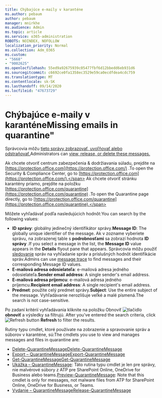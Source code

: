 ```yaml
---
title: Chýbajúce e-maily v karanténe
ms.author: pebaum
author: pebaum
manager: mnirkhe
ms.audience: Admin
ms.topic: article
ms.service: o365-administration
ROBOTS: NOINDEX, NOFOLLOW
localization_priority: Normal
ms.collection: Adm_O365
ms.custom:
- "5668"
- "9002625"
ms.openlocfilehash: 55ed9a92675939c05477fbf6d12bbedd6eb931d6
ms.sourcegitcommit: c6692ce0fa1358ec3529e59ca0ecdfdea4cdc759
ms.translationtype: MT
ms.contentlocale: sk-SK
ms.lasthandoff: 09/14/2020
ms.locfileid: "47673729"
---
```

# <a name="missing-emails-in-quarantine"></a><span data-ttu-id="bdcd0-102">Chýbajúce e-maily v karanténe</span><span class="sxs-lookup"><span data-stu-id="bdcd0-102">Missing emails in quarantine"</span></span>

<span data-ttu-id="bdcd0-103">Správcovia môžu [tieto správy zobrazovať, uvoľňovať alebo odstraňovať.](https://docs.microsoft.com/microsoft-365/security/office-365-security/manage-quarantined-messages-and-files?view=o365-worldwide)</span><span class="sxs-lookup"><span data-stu-id="bdcd0-103">Administrators can [view, release, or delete these messages.](https://docs.microsoft.com/microsoft-365/security/office-365-security/manage-quarantined-messages-and-files?view=o365-worldwide)</span></span>

<span data-ttu-id="bdcd0-104">Ak chcete otvoriť centrum zabezpečenia & dodržiavania súladu, prejdite na [https://protection.office.com](https://protection.office.com/) .</span><span class="sxs-lookup"><span data-stu-id="bdcd0-104">To open the Security & Compliance Center, go to [https://protection.office.com](https://protection.office.com/).</span></span> <span data-ttu-id="bdcd0-105">Ak chcete otvoriť stránku karantény priamo, prejdite na položku [https://protection.office.com/quarantine](https://protection.office.com/quarantine) .</span><span class="sxs-lookup"><span data-stu-id="bdcd0-105">To open the Quarantine page directly, go to [https://protection.office.com/quarantine](https://protection.office.com/quarantine).</span></span>  

<span data-ttu-id="bdcd0-106">Môžete vyhľadávať podľa nasledujúcich hodnôt:</span><span class="sxs-lookup"><span data-stu-id="bdcd0-106">You can search by the following values:</span></span>  

- <span data-ttu-id="bdcd0-107">**ID správy**: globálny jedinečný identifikátor správy.</span><span class="sxs-lookup"><span data-stu-id="bdcd0-107">**Message ID**: The globally unique identifier of the message.</span></span> <span data-ttu-id="bdcd0-108">Ak v zozname vyberiete správu, na zobrazenej table s **podrobnosťami** sa zobrazí hodnota **ID správy** .</span><span class="sxs-lookup"><span data-stu-id="bdcd0-108">If you select a message in the list, the  **Message ID**  value appears in the  **Details**  flyout pane that appears.</span></span> <span data-ttu-id="bdcd0-109">Správcovia môžu použiť [sledovanie](https://docs.microsoft.com/microsoft-365/security/office-365-security/message-trace-scc?view=o365-worldwide) správ na vyhľadanie správ a príslušných hodnôt identifikácie správ.</span><span class="sxs-lookup"><span data-stu-id="bdcd0-109">Admins can use [message trace](https://docs.microsoft.com/microsoft-365/security/office-365-security/message-trace-scc?view=o365-worldwide) to find messages and their corresponding Message ID values.</span></span>
- <span data-ttu-id="bdcd0-110">**E-mailová adresa odosielateľa**: e-mailová adresa jedného odosielateľa.</span><span class="sxs-lookup"><span data-stu-id="bdcd0-110">**Sender email address**: A single sender's email address.</span></span>
- <span data-ttu-id="bdcd0-111">**E-mailová adresa príjemcu**: e-mailová adresa jedného príjemcu.</span><span class="sxs-lookup"><span data-stu-id="bdcd0-111">**Recipient email address**: A single recipient's email address.</span></span>
- <span data-ttu-id="bdcd0-112">**Predmet**: použite celý predmet správy.</span><span class="sxs-lookup"><span data-stu-id="bdcd0-112">**Subject**: Use the entire subject of the message.</span></span> <span data-ttu-id="bdcd0-113">Vyhľadávanie nerozlišuje veľké a malé písmená.</span><span class="sxs-lookup"><span data-stu-id="bdcd0-113">The search is not case-sensitive.</span></span>

<span data-ttu-id="bdcd0-114">Po zadaní kritérií vyhľadávania kliknite na položku Obnoviť ![ tlačidlo ](https://docs.microsoft.com/microsoft-365/media/scc-quarantine-refresh.png?view=o365-worldwide) **obnoviť** a výsledky sa filtrujú.  </span><span class="sxs-lookup"><span data-stu-id="bdcd0-114">After you've entered the search criteria, click  ![Refresh button](https://docs.microsoft.com/microsoft-365/media/scc-quarantine-refresh.png?view=o365-worldwide)  **Refresh**  to filter the results.</span></span>

<span data-ttu-id="bdcd0-115">Rutiny typu cmdlet, ktoré používate na zobrazenie a spravovanie správ a súborov v karanténe, sú:</span><span class="sxs-lookup"><span data-stu-id="bdcd0-115">The cmdlets you use to view and manages messages and files in quarantine are:</span></span>
- [<span data-ttu-id="bdcd0-116">Delete-QuarantineMessage</span><span class="sxs-lookup"><span data-stu-id="bdcd0-116">Delete-QuarantineMessage</span></span>](https://docs.microsoft.com/powershell/module/exchange/delete-quarantinemessage)
- [<span data-ttu-id="bdcd0-117">Export – QuarantineMessage</span><span class="sxs-lookup"><span data-stu-id="bdcd0-117">Export-QuarantineMessage</span></span>](https://docs.microsoft.com/powershell/module/exchange/export-quarantinemessage)
- [<span data-ttu-id="bdcd0-118">Get-QuarantineMessage</span><span class="sxs-lookup"><span data-stu-id="bdcd0-118">Get-QuarantineMessage</span></span>](https://docs.microsoft.com/powershell/module/exchange/get-quarantinemessage)
- <span data-ttu-id="bdcd0-119">[Ukážka – QuarantineMessage](https://docs.microsoft.com/powershell/module/exchange/preview-quarantinemessage): Táto rutina typu cmdlet je len pre správy, nie malvérové súbory z ATP pre SharePoint Online, OneDrive for Business alebo teams.</span><span class="sxs-lookup"><span data-stu-id="bdcd0-119">[Preview-QuarantineMessage](https://docs.microsoft.com/powershell/module/exchange/preview-quarantinemessage): Note that this cmdlet is only for messages, not malware files from ATP for SharePoint Online, OneDrive for Business, or Teams.</span></span>
- [<span data-ttu-id="bdcd0-120">Vydanie – QuarantineMessage</span><span class="sxs-lookup"><span data-stu-id="bdcd0-120">Release-QuarantineMessage</span></span>](https://docs.microsoft.com/powershell/module/exchange/release-quarantinemessage)